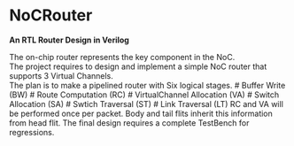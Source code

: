# NoCRouter

**An RTL Router Design in Verilog**

The on-chip router represents the key component in the NoC.  
The project requires to design and implement a simple NoC router that supports 3 Virtual Channels.  
The plan is to make a pipelined router with Six logical stages.
    # Buffer Write (BW)
    # Route Computation (RC)
    # VirtualChannel Allocation (VA)
    # Switch Allocation (SA)
    # Swtich Traversal (ST)
    # Link Traversal (LT)
RC and VA will be performed once per packet.
Body and tail flits inherit this  information from head flit.
The final design requires a complete TestBench for regressions.